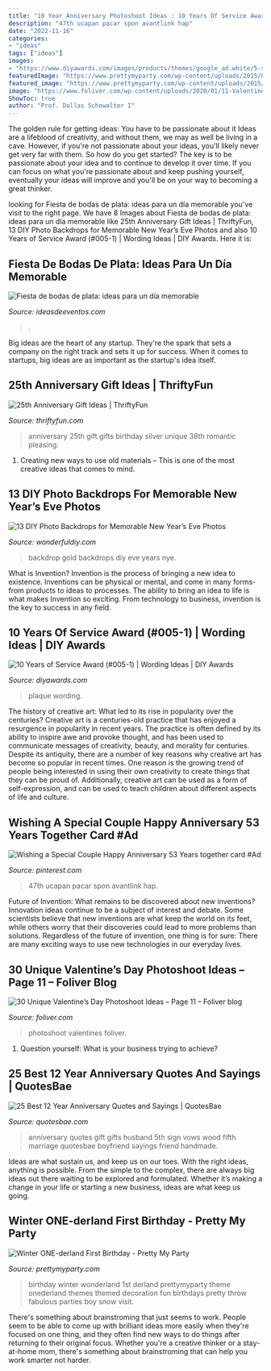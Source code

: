 ```yaml
---
title: "10 Year Anniversary Photoshoot Ideas : 10 Years Of Service Award (#005-1)"
description: "47th ucapan pacar spon avantlink hap"
date: "2022-11-16"
categories:
- "ideas"
tags: ["ideas"]
images:
- "https://www.diyawards.com/images/products/themes/google_ad.white/5-sample-detail-10-years-of-service-award-plaque-869.jpg"
featuredImage: "https://www.prettymyparty.com/wp-content/uploads/2015/03/winter-wonderland-first-birthday-ideas.jpg"
featured_image: "https://www.prettymyparty.com/wp-content/uploads/2015/03/winter-wonderland-first-birthday-ideas.jpg"
image: "https://www.foliver.com/wp-content/uploads/2020/01/11-Valentines-Day-Photoshoot.jpg"
ShowToc: true
author: "Prof. Dallas Schowalter I"
---
```



The golden rule for getting ideas: You have to be passionate about it
Ideas are a lifeblood of creativity, and without them, we may as well be living in a cave. However, if you're not passionate about your ideas, you'll likely never get very far with them. So how do you get started? The key is to be passionate about your idea and to continue to develop it over time. If you can focus on what you're passionate about and keep pushing yourself, eventually your ideas will improve and you'll be on your way to becoming a great thinker.

	

		
looking for Fiesta de bodas de plata: ideas para un día memorable you've visit to the right page. We have 8 Images about Fiesta de bodas de plata: ideas para un día memorable like 25th Anniversary Gift Ideas | ThriftyFun, 13 DIY Photo Backdrops for Memorable New Year’s Eve Photos and also 10 Years of Service Award (#005-1) | Wording Ideas | DIY Awards. Here it is:
		
    
## Fiesta De Bodas De Plata: Ideas Para Un Día Memorable

<img loading=lazy src="http://ideasdeeventos.com/wp-content/uploads/2014/11/pastel-aniversario-bodas-25-anos.jpg" onerror="this.onerror=null;this.src='https://tse3.mm.bing.net/th?id=OIP.VilFqNmQImYunIH6snuWCwHaKe&amp;pid=15.1';" alt="Fiesta de bodas de plata: ideas para un día memorable">

_Source: ideasdeeventos.com_

>. 

	

Big ideas are the heart of any startup. They're the spark that sets a company on the right track and sets it up for success. When it comes to startups, big ideas are as important as the startup's idea itself. 

    
## 25th Anniversary Gift Ideas | ThriftyFun

<img loading=lazy src="https://img.thrfun.com/img/077/092/25th_anniversary_gift_x1.jpg" onerror="this.onerror=null;this.src='https://tse1.mm.bing.net/th?id=OIP.e_of2seJFoSTcOD7uxlxuAHaLH&amp;pid=15.1';" alt="25th Anniversary Gift Ideas | ThriftyFun">

_Source: thriftyfun.com_

>anniversary 25th gift gifts birthday silver unique 38th romantic pleasing. 

	

1. Creating new ways to use old materials – This is one of the most creative ideas that comes to mind.

    
## 13 DIY Photo Backdrops For Memorable New Year’s Eve Photos

<img loading=lazy src="https://cdn.wonderfuldiy.com/wp-content/uploads/2017/12/Gold-NYE-backdrop-768x1024.jpeg" onerror="this.onerror=null;this.src='https://tse2.mm.bing.net/th?id=OIP.GOZDVjrwvgOhe-ED-fpPhQHaJ4&amp;pid=15.1';" alt="13 DIY Photo Backdrops for Memorable New Year’s Eve Photos">

_Source: wonderfuldiy.com_

>backdrop gold backdrops diy eve years nye. 

	

What is Invention?
Invention is the process of bringing a new idea to existence. Inventions can be physical or mental, and come in many forms- from products to ideas to processes. The ability to bring an idea to life is what makes Invention so exciting. From technology to business, invention is the key to success in any field.

    
## 10 Years Of Service Award (#005-1) | Wording Ideas | DIY Awards

<img loading=lazy src="https://www.diyawards.com/images/products/themes/google_ad.white/5-sample-detail-10-years-of-service-award-plaque-869.jpg" onerror="this.onerror=null;this.src='https://tse1.mm.bing.net/th?id=OIP.wOF80zys6iapwGXKJYUEfQHaHa&amp;pid=15.1';" alt="10 Years of Service Award (#005-1) | Wording Ideas | DIY Awards">

_Source: diyawards.com_

>plaque wording. 

	

The history of creative art: What led to its rise in popularity over the centuries?
Creative art is a centuries-old practice that has enjoyed a resurgence in popularity in recent years. The practice is often defined by its ability to inspire awe and provoke thought, and has been used to communicate messages of creativity, beauty, and morality for centuries. Despite its antiquity, there are a number of key reasons why creative art has become so popular in recent times. One reason is the growing trend of people being interested in using their own creativity to create things that they can be proud of. Additionally, creative art can be used as a form of self-expression, and can be used to teach children about different aspects of life and culture.

    
## Wishing A Special Couple Happy Anniversary 53 Years Together Card #Ad

<img loading=lazy src="https://i.pinimg.com/736x/11/0b/e4/110be4c441b475548235b4fc3ed5084f.jpg" onerror="this.onerror=null;this.src='https://tse3.mm.bing.net/th?id=OIP.sbEpl3EAFgVK2WwiSFKgZgAAAA&amp;pid=15.1';" alt="Wishing a Special Couple Happy Anniversary 53 Years together card #Ad">

_Source: pinterest.com_

>47th ucapan pacar spon avantlink hap. 

	

Future of Invention: What remains to be discovered about new inventions?
Innovation ideas continue to be a subject of interest and debate. Some scientists believe that new inventions are what keep the world on its feet, while others worry that their discoveries could lead to more problems than solutions. Regardless of the future of invention, one thing is for sure: There are many exciting ways to use new technologies in our everyday lives.

    
## 30 Unique Valentine’s Day Photoshoot Ideas – Page 11 – Foliver Blog

<img loading=lazy src="https://www.foliver.com/wp-content/uploads/2020/01/11-Valentines-Day-Photoshoot.jpg" onerror="this.onerror=null;this.src='https://tse2.mm.bing.net/th?id=OIP.8luDE2i9UcAdyzX0XqdwOQHaLH&amp;pid=15.1';" alt="30 Unique Valentine’s Day Photoshoot Ideas – Page 11 – Foliver blog">

_Source: foliver.com_

>photoshoot valentines foliver. 

	

1. Question yourself: What is your business trying to achieve? 

    
## 25 Best 12 Year Anniversary Quotes And Sayings | QuotesBae

<img loading=lazy src="http://quotesbae.com/wp-content/uploads/2018/02/12-Year-Anniversary-Quotes-Meme-Image-20.jpg" onerror="this.onerror=null;this.src='https://tse2.mm.bing.net/th?id=OIP.xwy0AQ5Mgh6abKHPhOxEwAHaMX&amp;pid=15.1';" alt="25 Best 12 Year Anniversary Quotes and Sayings | QuotesBae">

_Source: quotesbae.com_

>anniversary quotes gift gifts husband 5th sign vows wood fifth marriage quotesbae boyfriend sayings friend handmade. 

	

Ideas are what sustain us, and keep us on our toes. With the right ideas, anything is possible. From the simple to the complex, there are always big ideas out there waiting to be explored and formulated. Whether it’s making a change in your life or starting a new business, ideas are what keep us going.

    
## Winter ONE-derland First Birthday - Pretty My Party

<img loading=lazy src="https://www.prettymyparty.com/wp-content/uploads/2015/03/winter-wonderland-first-birthday-ideas.jpg" onerror="this.onerror=null;this.src='https://tse2.mm.bing.net/th?id=OIP.hsNYAmI_6mFZyIMDjKB1FAHaKl&amp;pid=15.1';" alt="Winter ONE-derland First Birthday - Pretty My Party">

_Source: prettymyparty.com_

>birthday winter wonderland 1st derland prettymyparty theme onederland themes themed decoration fun birthdays pretty throw fabulous parties boy snow visit. 

	

There's something about brainstroming that just seems to work. People seem to be able to come up with brilliant ideas more easily when they're focused on one thing, and they often find new ways to do things after returning to their original focus. Whether you're a creative thinker or a stay-at-home mom, there's something about brainstroming that can help you work smarter not harder.

